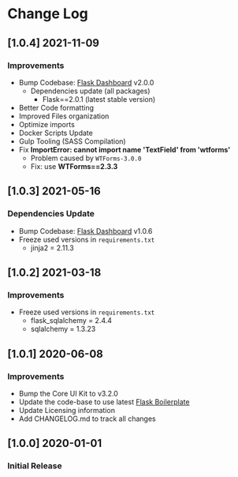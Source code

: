 # Change Log

## [1.0.4] 2021-11-09
### Improvements

- Bump Codebase: [Flask Dashboard](https://github.com/app-generator/boilerplate-code-flask-dashboard) v2.0.0
  - Dependencies update (all packages) 
    - Flask==2.0.1 (latest stable version)
- Better Code formatting
- Improved Files organization
- Optimize imports
- Docker Scripts Update
- Gulp Tooling  (SASS Compilation)
- Fix **ImportError: cannot import name 'TextField' from 'wtforms'**
  - Problem caused by `WTForms-3.0.0`
  - Fix: use **WTForms==2.3.3**

## [1.0.3] 2021-05-16
### Dependencies Update

- Bump Codebase: [Flask Dashboard](https://github.com/app-generator/boilerplate-code-flask-dashboard) v1.0.6
- Freeze used versions in `requirements.txt`
    - jinja2 = 2.11.3

## [1.0.2] 2021-03-18
### Improvements

- Freeze used versions in `requirements.txt`
    - flask_sqlalchemy = 2.4.4
    - sqlalchemy = 1.3.23

## [1.0.1] 2020-06-08 
### Improvements

- Bump the Core UI Kit to v3.2.0
- Update the code-base to use latest [Flask Boilerplate](https://github.com/app-generator/boilerplate-code-flask-dashboard)
- Update Licensing information
- Add CHANGELOG.md to track all changes

## [1.0.0] 2020-01-01
### Initial Release
